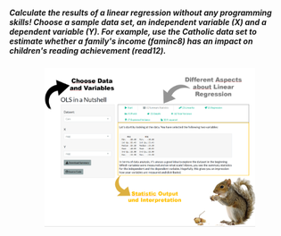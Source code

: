 ##### Calculate the results of a linear regression without any programming skills! Choose a sample data set, an independent variable (X) and a dependent variable (Y). For example, use the Catholic data set to estimate whether a family's income (faminc8) has an impact on children's reading achievement (read12).

<center>
<img src="OLS_Nutshell_ENG.png" width=75%/>
</center>

